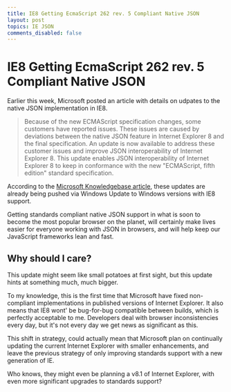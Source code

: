 ```yaml
---
title: IE8 Getting EcmaScript 262 rev. 5 Compliant Native JSON
layout: post
topics: IE JSON
comments_disabled: false
---
```


# IE8 Getting EcmaScript 262 rev. 5 Compliant Native JSON

Earlier this week, Microsoft posted an article with details on udpates to the native JSON implementation in IE8.

> Because of the new ECMAScript specification changes, some customers have reported issues. These issues are caused by deviations between the native JSON feature in Internet Explorer 8 and the final specification. An update is now available to address these customer issues and improve JSON interoperability of Internet Explorer 8. This update enables JSON interoperability of Internet Explorer 8 to keep in conformance with the new "ECMAScript, fifth edition" standard specification.

According to the [Microsoft Knowledgebase article](http://support.microsoft.com/kb/976662), these updates are already being pushed via Windows Update to Windows versions with IE8 support.

Getting standards compliant native JSON support in what is soon to become the most popular browser on the planet, will certainly make lives easier for everyone working with JSON in browsers, and will help keep our JavaScript frameworks lean and fast.

## Why should I care?

This update might seem like small potatoes at first sight, but this update hints at something much, much bigger.

To my knowledge, this is the first time that Microsoft have fixed non-compliant implementations in published versions of Internet Explorer. It also means that IE8 wont' be bug-for-bug compatible between builds, which is perfectly acceptable to me. Developers deal with browser inconsistencies every day, but it's not every day we get news as significant as this.

This shift in strategy, could actually mean that Microsoft plan on continually updating the current Internet Explorer with smaller enhancements, and leave the previous strategy of only improving standards support with a new generation of IE.

Who knows, they might even be planning a v8.1 of Internet Explorer, with even more significant upgrades to standards support?